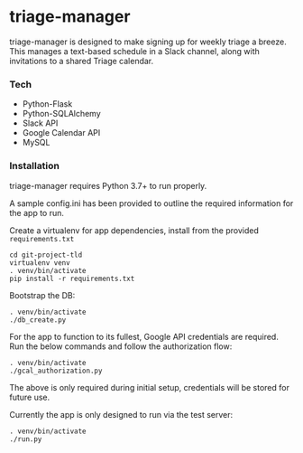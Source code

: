 # triage-manager

triage-manager is designed to make signing up for weekly triage a breeze. This manages a text-based schedule in a Slack channel, along with invitations to a shared Triage calendar.

### Tech

* Python-Flask
* Python-SQLAlchemy
* Slack API
* Google Calendar API
* MySQL

### Installation

triage-manager requires Python 3.7+ to run properly.

A sample config.ini has been provided to outline the required information for the app to run.

Create a virtualenv for app dependencies, install from the provided `requirements.txt`
```
cd git-project-tld
virtualenv venv
. venv/bin/activate
pip install -r requirements.txt
```

Bootstrap the DB:
```
. venv/bin/activate
./db_create.py
```

For the app to function to its fullest, Google API credentials are required. Run the below commands and follow the authorization flow:
```
. venv/bin/activate
./gcal_authorization.py
```
The above is only required during initial setup, credentials will be stored for future use.

Currently the app is only designed to run via the test server:
```
. venv/bin/activate
./run.py
```

